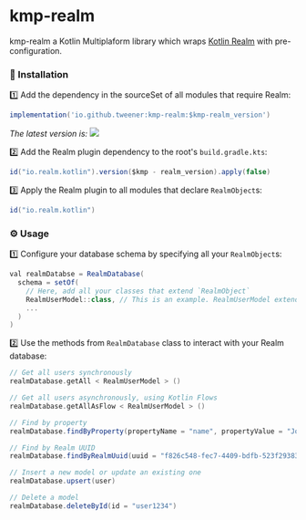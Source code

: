# kmp-realm

kmp-realm a Kotlin Multiplaform library which wraps [Kotlin Realm](https://github.com/realm/realm-kotlin) with pre-configuration.

### 💾 Installation

1️⃣ Add the dependency in the sourceSet of all modules that require Realm:

```groovy
implementation('io.github.tweener:kmp-realm:$kmp-realm_version')
```

_The latest version
is: [![](https://img.shields.io/maven-metadata/v?metadataUrl=https%3A%2F%2Fs01.oss.sonatype.org%2Fservice%2Flocal%2Frepo_groups%2Fpublic%2Fcontent%2Fio%2Fgithub%2Ftweener%2Fkmp-realm%2Fmaven-metadata.xml)](https://central.sonatype.com/artifact/io.github.tweener/czan)_

2️⃣ Add the Realm plugin dependency to the root's `build.gradle.kts`:

```groovy
id("io.realm.kotlin").version($kmp - realm_version).apply(false)
```

3️⃣ Apply the Realm plugin to all modules that declare `RealmObject`s:

```groovy
id("io.realm.kotlin")
```

### ⚙️ Usage

1️⃣ Configure your database schema by specifying all your `RealmObject`s:

```groovy
val realmDatabse = RealmDatabase(
  schema = setOf(
    // Here, add all your classes that extend `RealmObject`
    RealmUserModel::class, // This is an example. RealmUserModel extends RealmObject
    ...
  )
)
```

2️⃣ Use the methods from `RealmDatabase` class to interact with your Realm database:

```groovy
// Get all users synchronously
realmDatabase.getAll < RealmUserModel > ()

// Get all users asynchronously, using Kotlin Flows
realmDatabase.getAllAsFlow < RealmUserModel > ()

// Find by property
realmDatabase.findByProperty(propertyName = "name", propertyValue = "John")

// Find by Realm UUID
realmDatabase.findByRealmUuid(uuid = "f826c548-fec7-4409-bdfb-523f29383857")

// Insert a new model or update an existing one
realmDatabase.upsert(user)

// Delete a model
realmDatabase.deleteById(id = "user1234")
```
